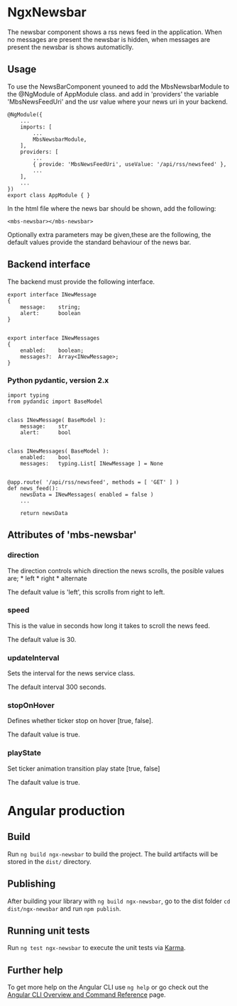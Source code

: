 # NgxNewsbar
The newsbar component shows a rss news feed in the application. When no messages are present the
newsbar is hidden, when messages are present the newsbar is shows automaticlly.  


## Usage
To use the NewsBarComponent youneed to add the MbsNewsbarModule to the @NgModule of AppModule class.
and add in 'providers' the variable 'MbsNewsFeedUri' and the usr value where your news uri in your 
backend.

    @NgModule({
        ...
        imports: [
            ...
            MbsNewsbarModule,
        ],
        providers: [
            ...
            { provide: 'MbsNewsFeedUri', useValue: '/api/rss/newsfeed' }, 
            ...
        ],
        ...
    })
    export class AppModule { }

In the html file where the news bar should be shown, add the following:

    <mbs-newsbar></mbs-newsbar>

Optionally extra parameters may be given,these are the following, the default 
values provide the standard behaviour of the news bar.

## Backend interface

The backend must provide the following interface. 

    export interface INewMessage 
    {
        message:    string;
        alert:      boolean
    }


    export interface INewMessages 
    {
        enabled:    boolean;
        messages?:  Array<INewMessage>;
    }


### Python pydantic, version 2.x 

    import typing
    from pydandic import BaseModel


    class INewMessage( BaseModel ):
        message:    str
        alert:      bool


    class INewMessages( BaseModel ):
        enabled:    bool
        messages:   typing.List[ INewMessage ] = None


    @app.route( '/api/rss/newsfeed', methods = [ 'GET' ] )
    def news_feed():
        newsData = INewMessages( enabled = false )
        ...

        return newsData  


## Attributes of 'mbs-newsbar'

### direction
The direction controls which direction the news scrolls, the posible values are;
    * left
    * right
    * alternate

The default value is 'left', this scrolls from right to left. 

### speed
This is the value in seconds how long it takes to scroll the news feed.

The default value is 30.

### updateInterval
Sets the interval for the news service class. 

The default interval 300 seconds. 

### stopOnHover
Defines whether ticker stop on hover [true, false].

The dafault value is true.

### playState
Set ticker animation transition play state [true, false]

The dafault value is true.


# Angular production

## Build

Run `ng build ngx-newsbar` to build the project. The build artifacts will be stored in the `dist/` directory.

## Publishing

After building your library with `ng build ngx-newsbar`, go to the dist folder `cd dist/ngx-newsbar` and run `npm publish`.

## Running unit tests

Run `ng test ngx-newsbar` to execute the unit tests via [Karma](https://karma-runner.github.io).

## Further help

To get more help on the Angular CLI use `ng help` or go check out the [Angular CLI Overview and Command Reference](https://angular.io/cli) page.
